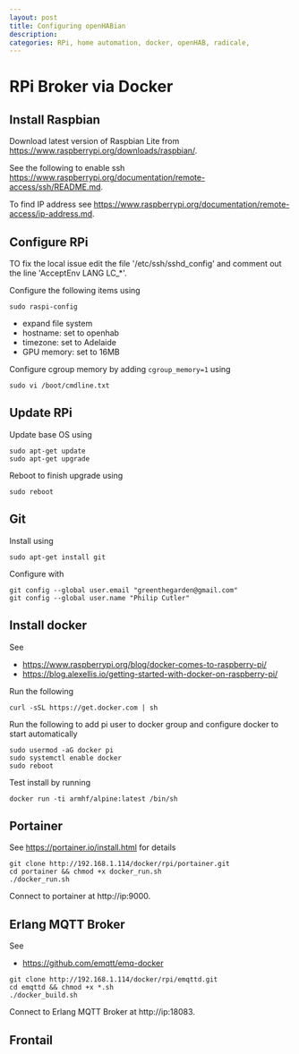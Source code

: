 ```yaml
---
layout: post
title: Configuring openHABian
description:
categories: RPi, home automation, docker, openHAB, radicale,
---
```


# RPi Broker via Docker

## Install Raspbian

Download latest version of Raspbian Lite from https://www.raspberrypi.org/downloads/raspbian/.

See the following to enable ssh https://www.raspberrypi.org/documentation/remote-access/ssh/README.md.

To find IP address see https://www.raspberrypi.org/documentation/remote-access/ip-address.md.

## Configure RPi

TO fix the local issue edit the file '/etc/ssh/sshd_config' and comment out the line 'AcceptEnv LANG LC_*'.

Configure the following items using

```
sudo raspi-config
```

- expand file system
- hostname: set to openhab
- timezone: set to Adelaide
- GPU memory: set to 16MB

Configure cgroup memory by adding `cgroup_memory=1` using

```
sudo vi /boot/cmdline.txt
```


## Update RPi

Update base OS using

```
sudo apt-get update
sudo apt-get upgrade
```

<!-- ```
apt-get -y install cgroupfs-mount
``` -->

Reboot to finish upgrade using

```
sudo reboot
```

## Git

Install using

```
sudo apt-get install git
```

Configure with

```
git config --global user.email "greenthegarden@gmail.com"
git config --global user.name "Philip Cutler"
```

## Install docker

See
- https://www.raspberrypi.org/blog/docker-comes-to-raspberry-pi/
- https://blog.alexellis.io/getting-started-with-docker-on-raspberry-pi/

Run the following

```
curl -sSL https://get.docker.com | sh
```

Run the following to add pi user to docker group and configure docker to start automatically

```
sudo usermod -aG docker pi
sudo systemctl enable docker
sudo reboot
```

Test install by running

```
docker run -ti armhf/alpine:latest /bin/sh
```

## Portainer

See https://portainer.io/install.html for details

```
git clone http://192.168.1.114/docker/rpi/portainer.git
cd portainer && chmod +x docker_run.sh
./docker_run.sh
```

Connect to portainer at http://ip:9000.

## Erlang MQTT Broker

See
- https://github.com/emqtt/emq-docker

```
git clone http://192.168.1.114/docker/rpi/emqttd.git
cd emqttd && chmod +x *.sh
./docker_build.sh
```

Connect to Erlang MQTT Broker at http://ip:18083.

## Frontail

